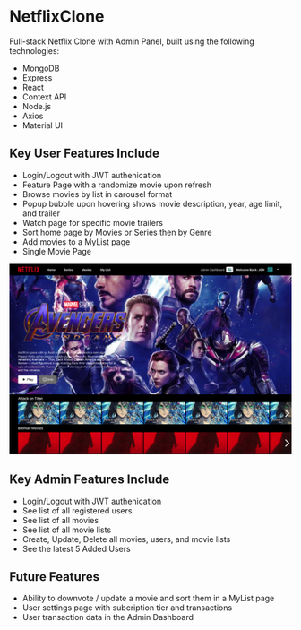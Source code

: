 # NetflixClone

Full-stack Netflix Clone with Admin Panel, built using the following technologies:

- MongoDB
- Express
- React
- Context API
- Node.js
- Axios
- Material UI

## Key User Features Include
- Login/Logout with JWT authenication
- Feature Page with a randomize movie upon refresh 
- Browse movies by list in carousel format
- Popup bubble upon hovering shows movie description, year, age limit, and trailer
- Watch page for specific movie trailers
- Sort home page by Movies or Series then by Genre
- Add movies to a MyList page
- Single Movie Page

![Alt text](/client/public/Screenshots/homepage.png?raw=true "Client Home Page")


## Key Admin Features Include
- Login/Logout with JWT authenication
- See list of all registered users 
- See list of all movies
- See list of all movie lists
- Create, Update, Delete all movies, users, and movie lists
- See the latest 5 Added Users

## Future Features
- Ability to downvote / update a movie and sort them in a MyList page
- User settings page with subcription tier and transactions
- User transaction data in the Admin Dashboard
